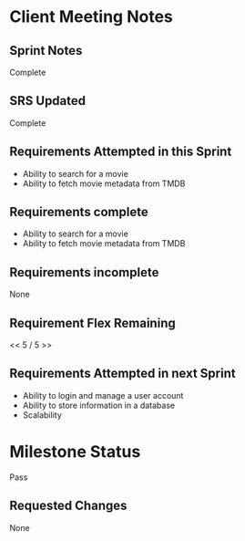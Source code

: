 
# Client Meeting Notes

## Sprint Notes

Complete

## SRS Updated

Complete

## Requirements Attempted in this Sprint

* Ability to search for a movie
* Ability to fetch movie metadata from TMDB

## Requirements complete

* Ability to search for a movie
* Ability to fetch movie metadata from TMDB

## Requirements incomplete

None

## Requirement Flex Remaining

<< 5 / 5 >>

## Requirements Attempted in next Sprint

* Ability to login and manage a user account
* Ability to store information in a database
* Scalability

# Milestone Status

Pass

## Requested Changes

None
